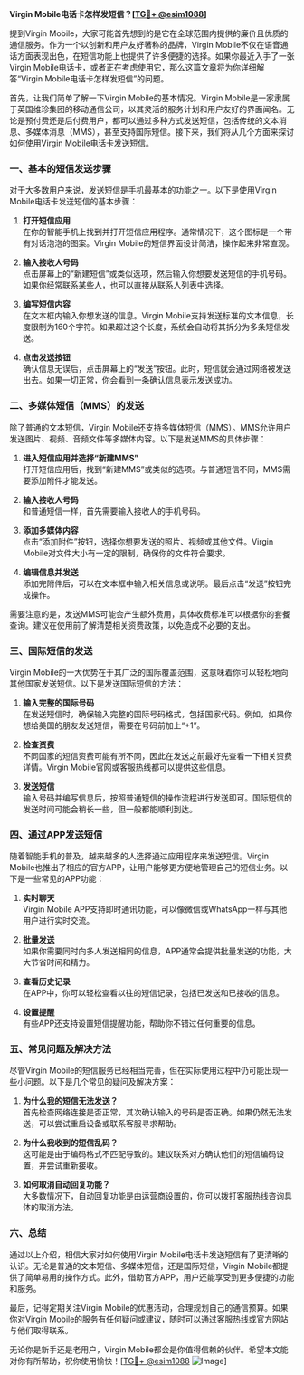 **Virgin Mobile电话卡怎样发短信？[[TG💪+ @esim1088](https://t.me/s/esim1088)]**

提到Virgin Mobile，大家可能首先想到的是它在全球范围内提供的廉价且优质的通信服务。作为一个以创新和用户友好著称的品牌，Virgin Mobile不仅在语音通话方面表现出色，在短信功能上也提供了许多便捷的选择。如果你最近入手了一张Virgin Mobile电话卡，或者正在考虑使用它，那么这篇文章将为你详细解答“Virgin Mobile电话卡怎样发短信”的问题。

首先，让我们简单了解一下Virgin Mobile的基本情况。Virgin Mobile是一家隶属于英国维珍集团的移动通信公司，以其灵活的服务计划和用户友好的界面闻名。无论是预付费还是后付费用户，都可以通过多种方式发送短信，包括传统的文本消息、多媒体消息（MMS），甚至支持国际短信。接下来，我们将从几个方面来探讨如何使用Virgin Mobile电话卡发送短信。

### 一、基本的短信发送步骤

对于大多数用户来说，发送短信是手机最基本的功能之一。以下是使用Virgin Mobile电话卡发送短信的基本步骤：

1. **打开短信应用**  
   在你的智能手机上找到并打开短信应用程序。通常情况下，这个图标是一个带有对话泡泡的图案。Virgin Mobile的短信界面设计简洁，操作起来非常直观。

2. **输入接收人号码**  
   点击屏幕上的“新建短信”或类似选项，然后输入你想要发送短信的手机号码。如果你经常联系某些人，也可以直接从联系人列表中选择。

3. **编写短信内容**  
   在文本框内输入你想发送的信息。Virgin Mobile支持发送标准的文本信息，长度限制为160个字符。如果超过这个长度，系统会自动将其拆分为多条短信发送。

4. **点击发送按钮**  
   确认信息无误后，点击屏幕上的“发送”按钮。此时，短信就会通过网络被发送出去。如果一切正常，你会看到一条确认信息表示发送成功。

### 二、多媒体短信（MMS）的发送

除了普通的文本短信，Virgin Mobile还支持多媒体短信（MMS）。MMS允许用户发送图片、视频、音频文件等多媒体内容。以下是发送MMS的具体步骤：

1. **进入短信应用并选择“新建MMS”**  
   打开短信应用后，找到“新建MMS”或类似的选项。与普通短信不同，MMS需要添加附件才能发送。

2. **输入接收人号码**  
   和普通短信一样，首先需要输入接收人的手机号码。

3. **添加多媒体内容**  
   点击“添加附件”按钮，选择你想要发送的照片、视频或其他文件。Virgin Mobile对文件大小有一定的限制，确保你的文件符合要求。

4. **编辑信息并发送**  
   添加完附件后，可以在文本框中输入相关信息或说明。最后点击“发送”按钮完成操作。

需要注意的是，发送MMS可能会产生额外费用，具体收费标准可以根据你的套餐查询。建议在使用前了解清楚相关资费政策，以免造成不必要的支出。

### 三、国际短信的发送

Virgin Mobile的一大优势在于其广泛的国际覆盖范围，这意味着你可以轻松地向其他国家发送短信。以下是发送国际短信的方法：

1. **输入完整的国际号码**  
   在发送短信时，确保输入完整的国际号码格式，包括国家代码。例如，如果你想给美国的朋友发送短信，需要在号码前加上“+1”。

2. **检查资费**  
   不同国家的短信资费可能有所不同，因此在发送之前最好先查看一下相关资费详情。Virgin Mobile官网或客服热线都可以提供这些信息。

3. **发送短信**  
   输入号码并编写信息后，按照普通短信的操作流程进行发送即可。国际短信的发送时间可能会稍长一些，但一般都能顺利到达。

### 四、通过APP发送短信

随着智能手机的普及，越来越多的人选择通过应用程序来发送短信。Virgin Mobile也推出了相应的官方APP，让用户能够更方便地管理自己的短信业务。以下是一些常见的APP功能：

1. **实时聊天**  
   Virgin Mobile APP支持即时通讯功能，可以像微信或WhatsApp一样与其他用户进行实时交流。

2. **批量发送**  
   如果你需要同时向多人发送相同的信息，APP通常会提供批量发送的功能，大大节省时间和精力。

3. **查看历史记录**  
   在APP中，你可以轻松查看以往的短信记录，包括已发送和已接收的信息。

4. **设置提醒**  
   有些APP还支持设置短信提醒功能，帮助你不错过任何重要的信息。

### 五、常见问题及解决方法

尽管Virgin Mobile的短信服务已经相当完善，但在实际使用过程中仍可能出现一些小问题。以下是几个常见的疑问及解决方案：

1. **为什么我的短信无法发送？**  
   首先检查网络连接是否正常，其次确认输入的号码是否正确。如果仍然无法发送，可以尝试重启设备或联系客服寻求帮助。

2. **为什么我收到的短信乱码？**  
   这可能是由于编码格式不匹配导致的。建议联系对方确认他们的短信编码设置，并尝试重新接收。

3. **如何取消自动回复功能？**  
   大多数情况下，自动回复功能是由运营商设置的，你可以拨打客服热线咨询具体的取消方法。

### 六、总结

通过以上介绍，相信大家对如何使用Virgin Mobile电话卡发送短信有了更清晰的认识。无论是普通的文本短信、多媒体短信，还是国际短信，Virgin Mobile都提供了简单易用的操作方式。此外，借助官方APP，用户还能享受到更多便捷的功能和服务。

最后，记得定期关注Virgin Mobile的优惠活动，合理规划自己的通信预算。如果你对Virgin Mobile的服务有任何疑问或建议，随时可以通过客服热线或官方网站与他们取得联系。

无论你是新手还是老用户，Virgin Mobile都会是你值得信赖的伙伴。希望本文能对你有所帮助，祝你使用愉快！[[TG💪+ @esim1088](https://t.me/s/esim1088) ![Image](https://i.postimg.cc/4NQfJmqS/Snipaste-2025-05-13-00-14-12.png)]